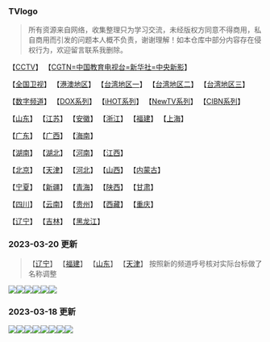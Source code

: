 ### TVlogo
> 所有资源来自网络，收集整理只为学习交流，未经版权方同意不得商用，私自商用而引发的问题本人概不负责，谢谢理解！如本仓库中部分内容存在侵权行为，欢迎留言联系我删除。
> 
【[CCTV](./md/01.md)】  【[CGTN=中国教育电视台=新华社=中央新影](./md/02.md)】

【[全国卫视](./md/03.md)】  【[港澳地区](./md/04.md)】  【[台湾地区一](./md/05.md)】  【[台湾地区二](./md/06.md)】  【[台湾地区三](./md/07.md)】

【[数字频道](./md/10.md)】  【[DOX系列](./md/11.md)】  【[iHOT系列](./md/12.md)】  【[NewTV系列](./md/13.md)】  【[CIBN系列](./md/14.md)】

【[山东](./md/20.md)】  【[江苏](./md/21.md)】  【[安徽](./md/22.md)】  【[浙江](./md/23.md)】  【[福建](./md/24.md)】  【[上海](./md/25.md)】

【[广东](./md/26.md)】  【[广西](./md/27.md)】  【[海南](./md/28.md)】

【[湖南](./md/29.md)】  【[湖北](./md/30.md)】  【[河南](./md/31.md)】  【[江西](./md/32.md)】

【[北京](./md/33.md)】  【[天津](./md/34.md)】  【[河北](./md/35.md)】  【[山西](./md/36.md)】  【[内蒙古](./md/37.md)】

【[宁夏](./md/38.md)】  【[新疆](./md/39.md)】  【[青海](./md/40.md)】  【[陕西](./md/41.md)】  【[甘肃](./md/42.md)】

【[四川](./md/43.md)】  【[云南](./md/44.md)】  【[贵州](./md/45.md)】  【[西藏](./md/46.md)】  【[重庆](./md/47.md)】

【[辽宁](./md/48.md)】  【[吉林](./md/49.md)】  【[黑龙江](./md/50.md)】

### 2023-03-20 更新
> 【[辽宁](./md/48.md)】  【[福建](./md/24.md)】  【[山东](./md/20.md)】  【[天津](./md/34.md)】
> 按照新的频道呼号核对实际台标做了名称调整

<img src="https://raw.githubusercontent.com/wanglindl/TVlogo/main/img/leyou.png"><img src="https://raw.githubusercontent.com/wanglindl/TVLogo/main/img/Fujian9.png"><img src="https://raw.githubusercontent.com/wanglindl/TVLogo/main/img/bjtjcai.png"><img src="https://raw.githubusercontent.com/wanglindl/TVlogo/main/img/Hubei7.png"><img src="https://raw.githubusercontent.com/wanglindl/TVlogo/main/img/Guangdong10.png"><img src="https://raw.githubusercontent.com/wanglindl/TVlogo/main/img/Mnews.png">

### 2023-03-18 更新
<img src="https://raw.githubusercontent.com/wanglindl/TVlogo/main/img/Beijing1.png"><img src="https://raw.githubusercontent.com/wanglindl/TVlogo/main/img/Beijing2.png"><img src="https://raw.githubusercontent.com/wanglindl/TVlogo/main/img/Beijing3.png"><img src="https://raw.githubusercontent.com/wanglindl/TVlogo/main/img/Beijing4.png"><img src="https://raw.githubusercontent.com/wanglindl/TVlogo/main/img/Beijing5.png"><img src="https://raw.githubusercontent.com/wanglindl/TVlogo/main/img/Beijing6.png"><img src="https://raw.githubusercontent.com/wanglindl/TVlogo/main/img/Beijing7.png"><img src="https://raw.githubusercontent.com/wanglindl/TVlogo/main/img/Beijing8.png">

